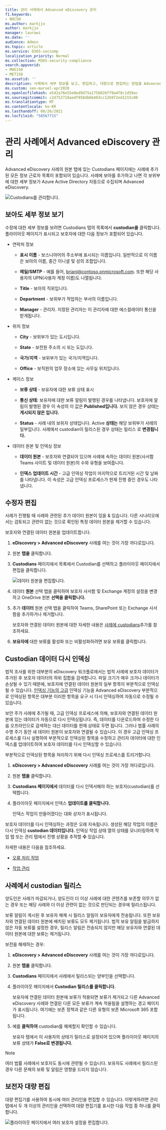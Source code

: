 ```yaml
---
title: 관리 사례에서 Advanced eDiscovery 관리
f1.keywords:
- NOCSH
ms.author: markjjo
author: markjjo
manager: laurawi
ms.date: ''
audience: Admin
ms.topic: article
ms.service: O365-seccomp
localization_priority: Normal
ms.collection: M365-security-compliance
search.appverid:
- MOE150
- MET150
ms.assetid: ''
description: 사례에서 세부 정보를 보고, 편집하고, 대량으로 편집하는 방법을 Advanced eDiscovery.
ms.custom: seo-marvel-apr2020
ms.openlocfilehash: e542a76e55e0ed9d75a1756026ff9a4f8c1d59ac
ms.sourcegitcommit: c2d752718aedf958db6b403cc12b972ed1215c00
ms.translationtype: MT
ms.contentlocale: ko-KR
ms.lasthandoff: 08/26/2021
ms.locfileid: "58567715"
---
```

# <a name="manage-custodians-in-an-advanced-ediscovery-case"></a>관리 사례에서 Advanced eDiscovery 관리

Advanced eDiscovery 사례의 원본 탭에  있는 Custodians 페이지에는 사례에 추가된 모든 정보 근로자 목록이 포함되어 있습니다. 사례에 보아를 추가하고 나면 각 보위부에 대한 세부 정보가 Azure Active Directory 자동으로 수집되며 Advanced eDiscovery.

![Custodians를 관리합니다.](../media/CustodianDetails.PNG)

## <a name="view-custodian-details"></a>보아도 세부 정보 보기

수장에 대한 세부 정보를 보려면 Custodians 탭의 목록에서 **custodian을** 클릭합니다. 플라이아웃 페이지가 표시되고 보호자에 대한 다음 정보가 포함되어 있습니다.

- 연락처 정보

  - **표시 이름** - 보스니아어의 주소부에 표시되는 이름입니다. 일반적으로 이 이름은 보아의 이름, 중간 이니셜 및 성의 조합입니다.
  
   - **메일/SMTP** - 예를 들어, brianj@contoso.onmicrosoft.com. 또한 해당 사용자의 UPN(사용자 계정 이름)도 나열됩니다.

  - **Title** - 보아의 직위입니다.

  - **Department** - 보위부가 작업하는 부서의 이름입니다.

  - **Manager** - 관리자. 지정된 관리자는 이 관리자에 대한 에스컬레이터 통신을 받게됩니다.
  
- 위치 정보

  - **City** - 보위부가 있는 도시입니다.

  - **State** - 보전원 주소의 시 또는 도입니다.

  - **국가/지역** - 보위부가 있는 국가/지역입니다.

  - **Office** - 보직원의 업무 장소에 있는 사무실 위치입니다.

- 케이스 정보

  - **보류 상태** - 보유자에 대한 보류 상태 표시 

  - **통신 상태:** 보유자에 대한 보류 알림이 발행된 경우를 나타냅니다. 보호자에 알림이 발행된 경우 이 속성의 이 값은 **Published입니다.** 보지 않은 경우 상태는 **게시되지 않은 입니다.** 

  - **Status** - 사례 내의 보위자 상태입니다. Active **상태는** 해당 보위부가 사례의 일부입니다. 사례에서 custodian이 릴리스된 경우 상태는 릴리스 로 **변경됩니다.** 

- 데이터 원본 및 인덱싱 정보

    - **데이터 원본** - 보호자와 연결되어 있으며 사례에 속하는 데이터 원본(사서함Teams 사이트 및 데이터 원본)의 수와 유형을 보여줍니다.

    - **인덱스 업데이트 시간** - 고급 인덱싱 작업이 마지막으로 트리거된 시간 및 날짜를 나타냅니다. 이 속성은 고급 인덱싱 프로세스가 현재 진행 중인 경우도 나타냅니다.


## <a name="edit-a-custodian"></a>수정자 편집

사례가 진행될 때 사례와 관련된 추가 데이터 원본이 있을 & 있습니다. 다른 시나리오에서는 검토되고 관련이 없는 것으로 확인된 특정 데이터 원본을 제거할 수 있습니다.

보호자와 연결된 데이터 원본을 업데이트합니다.

1. **eDiscovery > Advanced eDiscovery** 사례를 여는 것이 가장 까다로입니다.
  
2. 원본 **탭을** 클릭합니다.
  
3. **Custodians** 페이지에서 목록에서 Custodian를 선택하고 플라이아웃 페이지에서 편집을 클릭합니다. 

    ![데이터 원본을 편집합니다.](../media/EditCustodianDataSource.PNG)
  
4. 데이터 **원본** 선택 탭을 클릭하여 보호자 사서함 및 Exchange 계정의 설정을 변경하고 OneDrive 원본 **선택을 클릭합니다.**
  
5. 추가 **데이터** 원본 선택 탭을 클릭하여 Teams, SharePoint 또는 Exchange 사서함을 추가하거나 제거합니다. 

    보호자와 연결된 데이터 원본에 대한 자세한 내용은 [사례에 custodians](add-custodians-to-case.md)추가를 참조하세요. 
  
6. **보유자에** 대한 보류를 활성화 또는 비활성화하려면 보유 보류를 클릭합니다.

## <a name="re-index-custodian-data"></a>Custodian 데이터 다시 인덱싱

법적 조사를 위한 대부분의 eDiscovery 워크플로에서는 법적 사례에 보호자 데이터가 추가된 후 보호자 데이터의 하위 집합을 검색합니다. 파일 크기가 매우 크거나 데이터가 손상될 수 있기 때문에, 보호자에 연결된 데이터 원본의 일부 항목이 부분적으로 인덱싱될 수 있습니다. [인덱싱 기능의 고급](indexing-custodian-data.md) 인덱싱 기능을 Advanced eDiscovery 부분적으로 인덱싱된 항목은 대부분 이러한 항목을 요구 시 다시 인덱싱하여 자동으로 수정될 수 있습니다.

보안 주가 사례에 추가될 때, 고급 인덱싱 프로세스에 의해, 보호자와 연결된 데이터 원본에 있는 데이터가 자동으로 다시 인덱싱됩니다. 즉, 데이터를 다운로드하여 수정한 다음 오프라인으로 검색하는 대신 데이터를 현재 상태로 두면 됩니다. 그러나 법률 사례의 수명 주기 동안 새 데이터 원본이 보호자와 연결될 수 있습니다. 이 경우 고급 인덱싱 프로세스를 다시 실행하여 부분적으로 인덱싱된 항목을 수정하고 관리자 데이터에 대한 인덱스를 업데이트하여 보호자 데이터를 다시 인덱싱할 수 있습니다.

부분적으로 인덱싱된 항목을 처리하기 위해 다시 인덱싱 프로세스를 트리거합니다.

1. **eDiscovery > Advanced eDiscovery** 사례를 여는 것이 가장 까다로입니다.

2. 원본 **탭을** 클릭합니다.

3. **Custodians 페이지에서** 데이터를 다시 인덱서해야 하는 보호자(custodian)를 선택합니다.

4. 플라이아웃 페이지에서 인덱스 **업데이트를 클릭합니다.**

   인덱스 작업이 만들어졌다는 대화 상자가 표시됩니다.

보호자 데이터를 다시 인덱싱하는 과정은 오래 지속됩니다. 생성된 해당 작업의 이름은 다시 인덱싱 **custodian 데이터입니다.** 인덱싱 작업 상태  열의 상태를  모니터링하여 작업 탭 또는 관리 탭에서 진행 상황을 추적할 **수** 있습니다.

자세한 내용은 다음을 참조하세요.

- [오류 처리 작업](processing-data-for-case.md)

- [작업 관리](managing-jobs-ediscovery20.md)

## <a name="release-a-custodian-from-a-case"></a>사례에서 custodian 릴리스

양도인은 사례가 마감되거나, 양도인이 더 이상 사례에 대한 콘텐츠를 보존할 의무가 없는 경우 또는 해당 사례와 더 이상 관련이 없는 것으로 판단되는 경우에 릴리스됩니다. 

보류 알림이 게시된 후 보유자 해제 시 릴리스 알림이 보유자에게 전송됩니다. 또한 보유자와 연결된 데이터 원본에 배치된 보류도 모두 제거됩니다. 법적 보유 알림을 발급하지 않은 자동 보류를 설정한 경우, 릴리스 알림은 전송되지 않지만 해당 보유자와 연결된 데이터 원본에 대한 보류는 제거됩니다.

보전을 해제하는 경우: 

1. **eDiscovery > Advanced eDiscovery** 사례를 여는 것이 가장 까다로입니다.

2. 원본 **탭을** 클릭합니다.

3. **Custodians** 페이지에서 사례에서 릴리스되는 양부인을 선택합니다.

4. 플라이아웃 페이지에서 **Custodian 릴리스를 클릭합니다.**

   보유자에 연결된 데이터 원본에 보류가 적용되면 보류가 제거되고 다른 Advanced eDiscovery 사례와 연결된 다른 모든 보류가 계속 적용됨을 설명하는 경고 페이지가 표시됩니다. 여기에는 보존 정책과 같은 다른 유형의 보존 Microsoft 365 포함됩니다.

5. 예를 **클릭하여** custodian를 해제할지 확인할 수 있습니다. 

    보유자 탭에서 이  사용자의 상태가 릴리스로 설정되어  있으며 플라이아웃 페이지의 보류 상태가 **False로 변경됩니다.**  

> [!NOTE]
> 여러 법률 사례에서 보호자도 동시에 관련될 수 있습니다. 보유자도 사례에서 릴리스된 경우 다른 문제의 보류 및 알림은 영향을 드리지 않습니다.

## <a name="bulk-edit-custodians"></a>보전자 대량 편집

대량 편집기를 사용하여 동시에 여러 관리인을 편집할 수 있습니다. 이렇게하려면 관리 탭에서 두 개 이상의 관리인을  선택하여 대량 편집기를 표시한 다음 작업 중 하나를 클릭합니다.

![플라이아웃 페이지에서 여러 보호자 설정을 편집합니다.](../media/AeDBulkEditCustodians.png)
